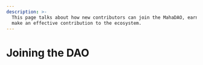 ```yaml
---
description: >-
  This page talks about how new contributors can join the MahaDAO, earn MAHA and
  make an effective contribution to the ecosystem.
---
```


# Joining the DAO


